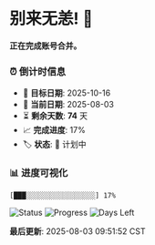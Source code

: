 # 别来无恙! 👋

**正在完成账号合并。**

### ⏰ 倒计时信息

- 🎯 **目标日期**: 2025-10-16
- 📅 **当前日期**: 2025-08-03  
- ⏳ **剩余天数**: **74** 天
- 📈 **完成进度**: 17%
- 🏷️ **状态**: 📅 计划中

### 📊 进度可视化

```
[███░░░░░░░░░░░░░░░░░] 17%
```

![Status](https://img.shields.io/badge/状态-计划中-blue)
![Progress](https://img.shields.io/badge/进度-17%25-blue)
![Days Left](https://img.shields.io/badge/剩余天数-74-orange)

**最后更新**: 2025-08-03 09:51:52 CST

